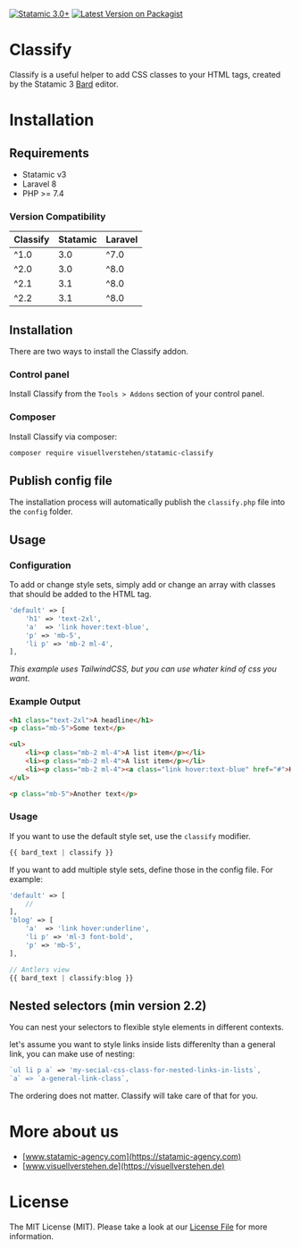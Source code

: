 [![Statamic 3.0+](https://img.shields.io/badge/Statamic-3.0+-FF269E?style=for-the-badge&link=https://statamic.com)](https://statamic.com/addons/visuellverstehen/classify)
[![Latest Version on Packagist](https://img.shields.io/packagist/v/visuellverstehen/statamic-classify.svg?style=for-the-badge)](https://packagist.org/packages/visuellverstehen/statamic-classify)

# Classify
Classify is a useful helper to add CSS classes to your HTML tags, created by the Statamic 3 [Bard](https://statamic.dev/fieldtypes/bard) editor. 

# Installation

## Requirements

- Statamic v3
- Laravel 8
- PHP >= 7.4

### Version Compatibility

| Classify  | Statamic | Laravel
|:----------|:---------|:---------
| ^1.0      |  3.0     |  ^7.0
| ^2.0      |  3.0     |  ^8.0
| ^2.1      |  3.1     |  ^8.0
| ^2.2      |  3.1     |  ^8.0

## Installation

There are two ways to install the Classify addon.

### Control panel

Install Classify from the `Tools > Addons` section of your control panel.

### Composer

Install Classify via composer:

```bash
composer require visuellverstehen/statamic-classify
```

## Publish config file

The installation process will automatically publish the `classify.php` file into the `config` folder.

## Usage

### Configuration
To add or change style sets, simply add or change an array with classes that should be added to the HTML tag.
```php
'default' => [
    'h1' => 'text-2xl',
    'a'  => 'link hover:text-blue',
    'p' => 'mb-5',
    'li p' => 'mb-2 ml-4',
],
```
*This example uses TailwindCSS, but you can use whater kind of css you want.*

### Example Output
```html
<h1 class="text-2xl">A headline</h1>
<p class="mb-5">Some text</p>

<ul>
    <li><p class="mb-2 ml-4">A list item</p></li>
    <li><p class="mb-2 ml-4">A list item</p></li>
    <li><p class="mb-2 ml-4"><a class="link hover:text-blue" href="#">Klick me</a></p></li>
</ul>

<p class="mb-5">Another text</p>
```

### Usage

If you want to use the default style set, use the `classify` modifier. 
```php
{{ bard_text | classify }}
```

If you want to add multiple style sets, define those in the config file. For example:
```php
'default' => [
    // 
],
'blog' => [
    'a'  => 'link hover:underline',
    'li p' => 'ml-3 font-bold',
    'p' => 'mb-5',
],

// Antlers view
{{ bard_text | classify:blog }}
```

## Nested selectors (min version 2.2)
You can nest your selectors to flexible style elements in different contexts. 

let's assume you want to style links inside lists differenlty than a general link, you can make use of nesting:
```php
`ul li p a` => 'my-secial-css-class-for-nested-links-in-lists`,
`a` => `a-general-link-class`,
```

The ordering does not matter. Classify will take care of that for you.


# More about us
- [www.statamic-agency.com](https://statamic-agency.com)
- [www.visuellverstehen.de](https://visuellverstehen.de)

# License
The MIT License (MIT). Please take a look at our [License File](LICENSE.md) for more information.

